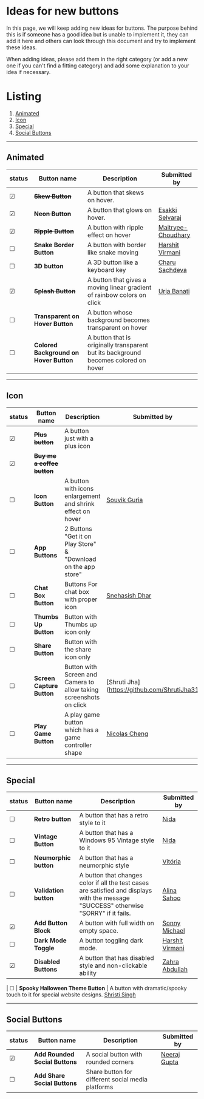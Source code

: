 # Ideas for new buttons

In this page, we will keep adding new ideas for buttons. The purpose behind this is if someone has a good idea but is unable to implement it, they can add it here and others can look through this document and try to implement these ideas.

When adding ideas, please add them in the right category (or add a new one if you can't find a fitting category) and add some explanation to your idea if necessary.

# Listing

1. [Animated](#animated)
2. [Icon](#icon)
3. [Special](#special)
4. [Social Buttons](#socialButtons)

---

## Animated

| status  | Button name             | Description                            | Submitted by                                                |
| ------- | ----------------------- | -------------------------------------- | ----------------------------------------------------------- |
| &#9745; | ~~**Skew Button**~~     | A button that skews on hover.          |                                                             |
| &#9745; | ~~**Neon Button**~~     | A button that glows on hover.          | [Esakki Selvaraj](https://github.com/esakki-selvaraj)       |
| &#9745; | ~~**Ripple Button**~~       | A button with ripple effect on hover   | [Maitryee-Choudhary](https://github.com/Maitryee-Choudhary) |
| &#9744; | **Snake Border Button** | A button with border like snake moving | [Harshit Virmani](https://github.com/hvirmani)              |
| &#9744; | **3D button**           | A 3D button like a keyboard key        | [Charu Sachdeva](https://github.com/Charu271)               |
| &#9745; | ~~**Splash Button**~~  | A button that gives a moving linear gradient of rainbow colors on click| [Urja Banati](https://github.com/ub2906) |
| &#9744; | **Transparent on Hover Button**  | A button whose background becomes transparent on hover |                                    |
| &#9744; | **Colored Background on Hover Button** | A button that is originally transparent but its background becomes colored on hover | |

---

## Icon

| status  | Button name                    | Description                                                | Submitted by                                 |
| ------- | ------------------------------ | ---------------------------------------------------------- | -------------------------------------------- |
| &#9745; | ~~**Plus button**~~            | A button just with a plus icon                             |                                              |
| &#9745; | ~~**Buy me a coffee button**~~ |                                                            |                                              |
| &#9744; | **Icon Button**                | A button with icons enlargement and shrink effect on hover | [Souvik Guria](https://github.com/devSouvik) |
| &#9744; | **App Buttons**                | 2 Buttons "Get it on Play Store" & "Download on the app store" |                                          |
| &#9744; | **Chat Box Button**            | Buttons For chat box with proper icon                      | [Snehasish Dhar](https://github.com/dsnehasish74)|
| &#9744; | **Thumbs Up Button**           | Button with Thumbs up icon only                            |                                              |
| &#9744;| **Share Button**               | Button with the share icon only                            |                                              |
| &#9744; |**Screen Capture Button**        | Button with Screen and Camera to allow taking screenshots on click|[Shruti Jha](https://github.com/ShrutiJha31|
| &#9744; | **Play Game Button** | A play game button which has a game controller shape |[Nicolas Cheng](https://github.com/nicolakacha)|
---

## Special

| status  | Button name           | Description                                                                                                                            | Submitted by                                      |
| ------- | --------------------- | -------------------------------------------------------------------------------------------------------------------------------------- | ------------------------------------------------- |
| &#9744; | **Retro button**      | A button that has a retro style to it                                                                                                  |     [Nida](https://github.com/anonyda)                |
| &#9744; | **Vintage Button**      | A button that has a Windows 95 Vintage style to it                                                                                         |     [Nida](https://github.com/anonyda)                |
| &#9744; | **Neumorphic button** | A button that has a neumorphic style                                                                                                   | [Vitória](https://github.com/vitoriapena)         |
| &#9744; | **Validation button** | A button that changes color if all the test cases are satisfied and displays with the message "SUCCESS" otherwise "SORRY" if it fails. | [Alina Sahoo](https://github.com/alinasahoo)      |
| &#9745; | **Add Button Block**  | A button with full width on empty space.                                                                                               | [Sonny Michael](https://github.com/isonnymichael) |
| &#9744; | **Dark Mode Toggle**  | A button toggling dark mode.                                                                                                           | [Harshit Virmani](https://github.com/hvirmani)    |
| &#9745; | **Disabled Buttons**  | A button that has disabled style and non-clickable ability                                                                             | [Zahra Abdullah](https://github.com/zahra-abdullah)    |

| &#9744; | **Spooky Halloween Theme Button** | A button with dramatic/spooky touch to it for special website designs.
[Shristi Singh](https://github.com/confusedcoder1)

---

## Social Buttons

| status  | Button name                    | Description                          | Submitted by                                  |
| ------- | ------------------------------ | ------------------------------------ | --------------------------------------------- |
| &#9745; | **Add Rounded Social Buttons** | A social button with rounded corners | [Neeraj Gupta](https://github.com/Neeraj3508) |
| &#9744; | **Add Share Social Buttons**   | Share button for different social media platforms |                                  |
